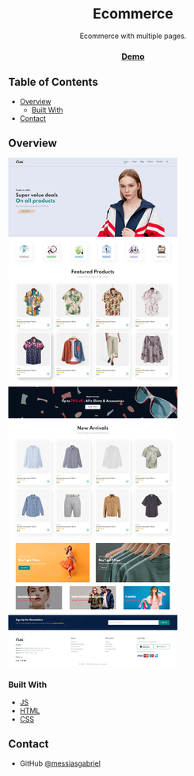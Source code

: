 <!-- Please update value in the {}  -->

<h1 align="center">Ecommerce</h1>

<div align="center">
   Ecommerce with multiple pages.
</div>

<div align="center">
  <h3>
    <a href="https://messiasgabriel.github.io/Ecommerce/"  target="_blank">
      Demo
    </a>
  </h3>
</div>

<!-- TABLE OF CONTENTS -->

## Table of Contents

- [Overview](#overview)
  - [Built With](#built-with)
- [Contact](#contact)

<!-- OVERVIEW -->

## Overview

![screenshot](https://raw.githubusercontent.com/messiasgabriel/Ecommerce/main/Screenshot.png)


### Built With

<!-- This section should list any major frameworks that you built your project using. Here are a few examples.-->

- [JS](https://www.javascript.com/)
- [HTML](https://dev.w3.org/html5/spec-LC/)
- [CSS](https://www.w3.org/Style/CSS/specs.en.html)

## Contact

- GitHub [@messiasgabriel](https://github.com/messiasgabriel)




